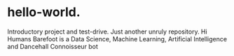 # hello-world.
Introductory project and test-drive. Just another unruly repository.
Hi Humans
Barefoot is a Data Science, Machine Learning, Artificial Intelligence and Dancehall Connoisseur bot
